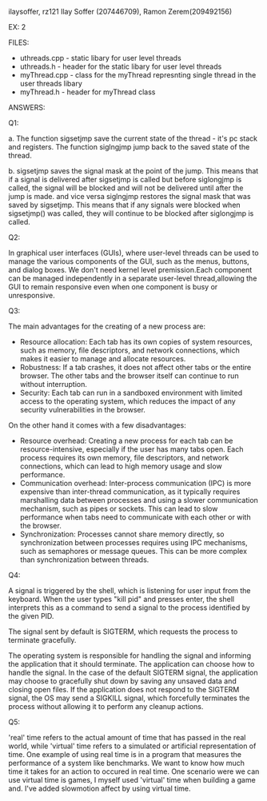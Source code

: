 ilaysoffer, rz121
Ilay Soffer (207446709), Ramon Zerem(209492156)

EX: 2

FILES:

  * uthreads.cpp - static libary for user level threads
  * uthreads.h - header for the static libary for user level threads
  * myThread.cpp - class for the myThread represnting single thread in the user threads libary
  * myThread.h - header for myThread class 


ANSWERS:

Q1:

  a. The function sigsetjmp save the current state of the thread - it's pc stack and registers. The function siglngjmp
  jump back to the saved state of the thread.

  b. sigsetjmp saves the signal mask at the point of the jump. This means that if a signal is delivered after sigsetjmp
  is called but before siglongjmp is called, the signal will be blocked and will not be delivered until after the jump
  is made. and vice versa siglngjmp restores the signal mask that was saved by sigsetjmp. This means that if any signals
  were blocked when sigsetjmp() was called, they will continue to be blocked after siglongjmp is called.

Q2:

  In graphical user interfaces (GUIs), where user-level threads can be used to manage the various components of the GUI,
  such as the menus, buttons, and dialog boxes. We don't need kernel level premission.Each component can be managed
  independently in a separate user-level thread,allowing the GUI to remain responsive even when one component is busy
  or unresponsive.

Q3:

  The main advantages for the creating of a new process are:
  * Resource allocation: Each tab has its own copies of system resources, such as memory, file descriptors, and network
    connections, which makes it easier to manage and allocate resources.
  * Robustness: If a tab crashes, it does not affect other tabs or the entire browser. The other tabs and the browser 
    itself can continue to run without interruption.
  * Security: Each tab can run in a sandboxed environment with limited access to the operating system, which reduces 
    the impact of any security vulnerabilities in the browser.


  On the other hand it comes with a few disadvantages:
  * Resource overhead: Creating a new process for each tab can be resource-intensive, especially if the user has many
    tabs open. Each process requires its own memory, file descriptors, and network connections, which can lead to high
    memory usage and slow performance.
  * Communication overhead: Inter-process communication (IPC) is more expensive than inter-thread communication, as it 
    typically requires marshalling data between processes and using a slower communication mechanism, such as pipes or 
    sockets. This can lead to slow performance when tabs need to communicate with each other or with the browser.
  * Synchronization: Processes cannot share memory directly, so synchronization between processes requires using IPC 
    mechanisms, such as semaphores or message queues. This can be more complex than synchronization between threads.

Q4:

 A signal is triggered by the shell, which is listening for user input from the keyboard. When the user types "kill pid"
 and presses enter, the shell interprets this as a command to send a signal to the process identified by the given PID.

 The signal sent by default is SIGTERM, which requests the process to terminate gracefully.

 The operating system is responsible for handling the signal and informing the application that it should terminate. The 
 application can choose how to handle the signal. In the case of the default SIGTERM signal, the application may choose 
 to gracefully shut down by saving any unsaved data and closing open files. If the application does not respond to the 
 SIGTERM signal, the OS may send a SIGKILL signal, which forcefully terminates the process without allowing it to perform 
 any cleanup actions.

Q5:

  'real' time refers to the actual amount of time that has passed in the real world, while 'virtual' time refers to a 
  simulated or artificial representation of time.
  One example of using real time is in a program that measures the performance of a system like benchmarks. We want 
  to know how much time it takes for an action to occured in real time.
  One scenario were we can use virtual time is games, I myself used 'virtual' time when building a game and. I've added 
  slowmotion affect by using virtual time. 
